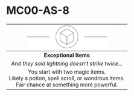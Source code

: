 # MC00-AS-8

| <img src="../../images/card-icons/d6.png" height="60" /> |
|:---:|
| **Exceptional Items** |
| *And they said lightning doesn't strike twice...* |
| You start with two magic items.<br>Likely a potion, spell scroll, or wondrous items.<br>Fair chance at something more powerful. |
